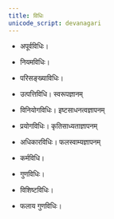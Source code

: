 ```yaml
---
title: विधिः
unicode_script: devanagari
---
```


- अपूर्वविधिः। 
- नियमविधिः। 
- परिसङ्ख्याविधिः। 

- उत्पत्तिविधि। स्वरूपज्ञानम्
- विनियोगविधिः। इष्टसाधनत्वज्ञापनम्
- प्रयोगविधिः। कृतिसाध्यताज्ञापनम्
- अधिकारविधिः। फलस्वाम्यज्ञापनम्

- कर्मविधि। 
- गुणविधिः। 
- विशिष्टविधिः। 
- फलाय गुणविधिः। 